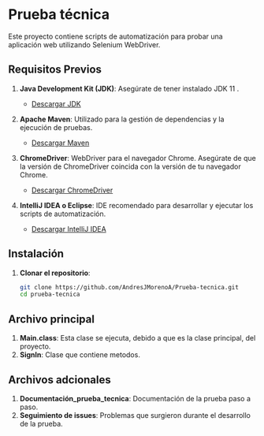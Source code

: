# Prueba técnica

Este proyecto contiene scripts de automatización para probar una aplicación web utilizando Selenium WebDriver.

## Requisitos Previos

1. **Java Development Kit (JDK)**: Asegúrate de tener instalado JDK 11 .
   - [Descargar JDK](https://www.oracle.com/java/technologies/javase-downloads.html)

2. **Apache Maven**: Utilizado para la gestión de dependencias y la ejecución de pruebas.
   - [Descargar Maven](https://maven.apache.org/download.cgi)

3. **ChromeDriver**: WebDriver para el navegador Chrome. Asegúrate de que la versión de ChromeDriver coincida con la versión de tu navegador Chrome.
   - [Descargar ChromeDriver](https://sites.google.com/a/chromium.org/chromedriver/downloads)

4. **IntelliJ IDEA o Eclipse**: IDE recomendado para desarrollar y ejecutar los scripts de automatización.
   - [Descargar IntelliJ IDEA](https://www.jetbrains.com/idea/download/)


## Instalación

1. **Clonar el repositorio**:

   ```bash
   git clone https://github.com/AndresJMorenoA/Prueba-tecnica.git
   cd prueba-tecnica

## Archivo principal

1. **Main.class**: Esta clase se ejecuta, debido a que es la clase principal, del proyecto.
2. **SignIn**: Clase que contiene metodos.

## Archivos adcionales

1. **Documentación_prueba_tecnica**: Documentación de la prueba paso a paso.
2. **Seguimiento de issues**: Problemas que surgieron durante el desarrollo de la prueba. 
